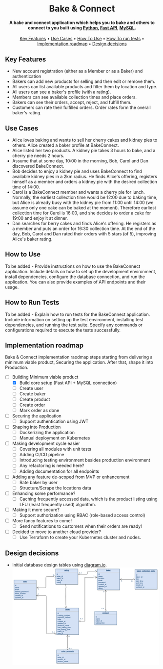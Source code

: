 <h1 align="center">
  <br>
  Bake & Connect
  <br>
</h1>

<h4 align="center">A bake and connect application which helps you to bake and others to connect to you built using <a href="https://go.dev" target="_blank">Python</a>, <a href="https://fastapi.tiangolo.com" target="_blank">Fast API</a>, <a href="https://www.mysql.com" target="_blank">MySQL</a>.</h4>

<p align="center">
  <a href="#key-features">Key Features</a> •
  <a href="#use-cases">Use Cases</a> •
  <a href="#how-to-use">How To Use</a> •
  <a href="#how-to-run-tests">How To run tests</a> •
  <a href="#roadmap">Implementation roadmap</a> •
  <a href="#design">Design decisions</a>
</p>

## Key Features
- New account registration (either as a Member or as a Baker) and authentication
- Bakers can add new products for selling and then edit or remove them.
- All users can list available products and filter them by location and type.
- All users can see a baker's profile (with a rating).
- Members can see available collection times and place orders.
- Bakers can see their orders, accept, reject, and fulfill them.
- Customers can rate their fulfilled orders. Order rates form the overall baker's rating.

## Use Cases
- Alice loves baking and wants to sell her cherry cakes and kidney pies to others. Alice
created a baker profile at BakeConnect.
- Alice listed her two products. A kidney pie takes 3 hours to bake, and a cherry pie needs 2 hours.
- Assume that at some day, 10:00 in the morning, Bob, Carol and Dan discovered
BakeConnect.
- Bob decides to enjoy a kidney pie and uses BakeConnect to find available kidney pies in
a 2km radius. He finds Alice's offering, registers himself as a member and orders a
kidney pie with the desired collection time of 14:00.
- Carol is a BakeConnect member and wants a cherry pie for lunch. Normally, the earliest
collection time would be 12:00 due to baking time, but Alice is already busy with the
kidney pie from 11:00 until 14:00 (we assume only one cake can be baked at the
moment). Therefore earliest collection time for Carol is 16:00, and she decides to
order a cake for 19:00 and enjoy it at dinner.
- Dan searches for berry cakes and finds Alice's offering. He registers as a member
and puts an order for 16:30 collection time.
At the end of the day, Bob, Carol and Dan rated their orders with 5 stars (of 5),
improving Alice's baker rating.

## How to Use
To be added - Provide instructions on how to use the BakeConnect application. Include details on how to set up the development environment, install dependencies, configure the database connection, and run the application. You can also provide examples of API endpoints and their usage.

## How to Run Tests
To be added - Explain how to run tests for the BakeConnect application. Include information on setting up the test environment, installing test dependencies, and running the test suite. Specify any commands or configurations required to execute the tests successfully.

## Implementation roadmap
Bake & Connect implementation raodmap steps starting from delivering a minimum viable product, Securing the application. After that, shape it into Production.
- [ ] Building Minimum viable product
  - [x] Build core setup (Fast API + MySQL connection)
  - [ ] Create user
  - [ ] Create baker
  - [ ] Create product
  - [ ] Create order
  - [ ] Mark order as done
- [ ] Securing the application
  - [ ] Support authentication using JWT
- [ ] Shaping into Production
  - [ ] Dockerizing the application
  - [ ] Manual deployment on Kubernetes
- [ ] Making development cycle easier
  - [ ] Covering all modules with unit tests
  - [ ] Adding CI/CD pipeline
  - [ ] Introducing testing environment besides production environment
  - [ ] Any refactoring is needed here?
  - [ ] Adding documentation for all endpoints
- [ ] Adding any feature de-scoped from MVP or enhancement
  - [ ] Rate baker by user
  - [ ] Structure/Scrape the locations data
- [ ] Enhancing some performance?
  - [ ] Caching frequently accessed data, which is the product listing using LFU (least frequently used) algorithm.
- [ ] Making it more secure?
  - [ ] Support authorization using RBAC (role-based access control)
- [ ] More fancy features to come!
  - [ ] Send notifications to customers when their orders are ready!
- [ ] Decided to move to another cloud provider?
  - [ ] Use Terraform to create your Kubernetes cluster and nodes.

## Design decisions
- Initial database design tables using [diagram.io](https://app.diagrams.net). ![Alt text](./static/images/database-design.png "Database design")
